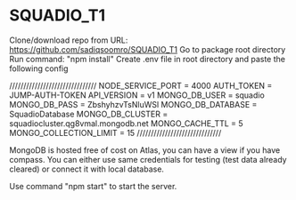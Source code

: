 # SQUADIO_T1

Clone/download repo from URL: https://github.com/sadiqsoomro/SQUADIO_T1
Go to package root directory
Run command: "npm install"
Create .env file in root directory and paste the following config

///////////////////////////////
NODE_SERVICE_PORT = 4000
AUTH_TOKEN = JUMP-AUTH-TOKEN
API_VERSION = v1
MONGO_DB_USER = squadio
MONGO_DB_PASS = ZbshyhzvTsNluWSl
MONGO_DB_DATABASE = SquadioDatabase
MONGO_DB_CLUSTER = squadiocluster.qg8vmal.mongodb.net
MONGO_CACHE_TTL = 5
MONGO_COLLECTION_LIMIT = 15
//////////////////////////////

MongoDB is hosted free of cost on Atlas, you can have a view if you have compass.
You can either use same credentials for testing (test data already cleared) or connect it with local database.

Use command "npm start" to start the server.